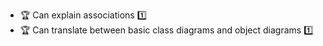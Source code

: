 * <span id="outcome-associations-basics-one">:trophy: Can explain associations :one:</span>
* <span id="outcome-associations-basics-two">:trophy: Can translate between basic class diagrams and object diagrams :one:</span>
